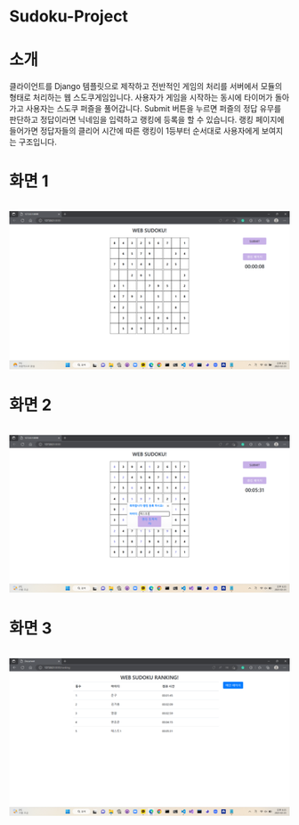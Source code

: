 # Sudoku-Project

# 소개

클라이언트를 Django 템플릿으로 제작하고 전반적인 게임의 처리를 서버에서 모듈의 형태로 처리하는 웹 스도쿠게임입니다.
사용자가 게임을 시작하는 동시에 타이머가 돌아가고 사용자는 스도쿠 퍼즐을 풀어갑니다.
Submit 버튼을 누르면 퍼즐의 정답 유무를 판단하고 정답이라면 닉네임을 입력하고 랭킹에 등록을 할 수 있습니다.
랭킹 페이지에 들어가면 정답자들의 클리어 시간에 따른 랭킹이 1등부터 순서대로 사용자에게 보여지는 구조입니다.

# 화면 1

</p>
    <p align="center">
  <br>
  <img src="./Images/StartSudoku.png">
  <br>
</p>

# 화면 2

</p>
    <p align="center">
  <br>
  <img src="./Images/CompleteGame.png">
  <br>
</p>

# 화면 3

</p>
    <p align="center">
  <br>
  <img src="./Images/gameRanking.png">
  <br>
</p>
